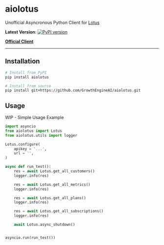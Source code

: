 # aiolotus
 Unofficial Asyncronous Python Client for [Lotus](https://github.com/uselotus/lotus)

 **Latest Version**: [![PyPI version](https://badge.fury.io/py/aiolotus.svg)](https://badge.fury.io/py/aiolotus)

 **[Official Client](https://github.com/uselotus/lotus-python)**

 
---

## Installation

```bash
# Install from PyPI
pip install aiolotus

# Install from source
pip install git+https://github.com/GrowthEngineAI/aiolotus.git
```

## Usage

WIP - Simple Usage Example

```python
import asyncio
from aiolotus import Lotus
from aiolotus.utils import logger

Lotus.configure(
    apikey = '...',
    url = '',
)

async def run_test():
    res = await Lotus.get_all_customers()
    logger.info(res)

    res = await Lotus.get_all_metrics()
    logger.info(res)

    res = await Lotus.get_all_plans()
    logger.info(res)

    res = await Lotus.get_all_subscriptions()
    logger.info(res)

    await Lotus.async_shutdown()


asyncio.run(run_test())

```